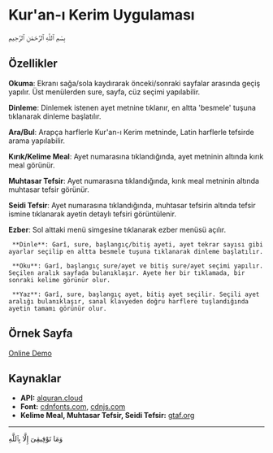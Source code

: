 # Kur'an-ı Kerim Uygulaması

بِسْمِ ٱللَّهِ ٱلرَّحْمَٰنِ ٱلرَّحِيمِ

## Özellikler

 **Okuma**: Ekranı sağa/sola kaydırarak önceki/sonraki sayfalar arasında geçiş yapılır. Üst menülerden sure, sayfa, cüz seçimi yapılabilir.
 
 **Dinleme**: Dinlemek istenen ayet metnine tıklanır, en altta 'besmele' tuşuna tıklanarak dinleme başlatılır.
 
 **Ara/Bul**: Arapça harflerle Kur'an-ı Kerim metninde, Latin harflerle tefsirde arama yapılabilir.
 
 **Kırık/Kelime Meal**: Ayet numarasına tıklandığında, ayet metninin altında kırık meal görünür.
 
 **Muhtasar Tefsir**: Ayet numarasına tıklandığında, kırık meal metninin altında muhtasar tefsir görünür.
 
 **Seidi Tefsir**: Ayet numarasına tıklandığında, muhtasar tefsirin altında tefsir ismine tıklanarak ayetin detaylı tefsiri görüntülenir.
 
 **Ezber**: Sol alttaki menü simgesine tıklanarak ezber menüsü açılır.
 
     **Dinle**: Garî, sure, başlangıç/bitiş ayeti, ayet tekrar sayısı gibi ayarlar seçilip en altta besmele tuşuna tıklanarak dinleme başlatılır.
    
     **Oku**: Garî, başlangıç sure/ayet ve bitiş sure/ayet seçimi yapılır. Seçilen aralık sayfada bulanıklaşır. Ayete her bir tıklamada, bir sonraki kelime görünür olur.
     
     **Yaz**: Garî, sure, başlangıç ayet, bitiş ayet seçilir. Seçili ayet aralığı bulanıklaşır, sanal klavyeden doğru harflere tuşlandığında ayetin tamamı görünür olur.

## Örnek Sayfa

[Online Demo](https://mustafakilic13.github.io/kuranikerim)

## Kaynaklar

- **API:** [alquran.cloud](https://alquran.cloud/)
- **Font:** [cdnfonts.com](https://www.cdnfonts.com/), [cdnjs.com](https://cdnjs.com/)
- **Kelime Meal, Muhtasar Tefsir, Seidi Tefsir:** [gtaf.org](https://gtaf.org/)

---

وَمَا تَوْفِيقِىٓ إِلَّا بِٱللَّهِ
